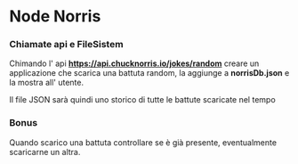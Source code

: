 # Node Norris

### Chiamate api e FileSistem

Chimando l' api **https://api.chucknorris.io/jokes/random** creare un applicazione che scarica una battuta random, la aggiunge a **norrisDb.json** e la mostra all' utente.

Il file JSON sarà quindi uno storico di tutte le battute scaricate nel tempo

### Bonus

Quando scarico una battuta controllare se è già presente, eventualmente scaricarne un altra.
